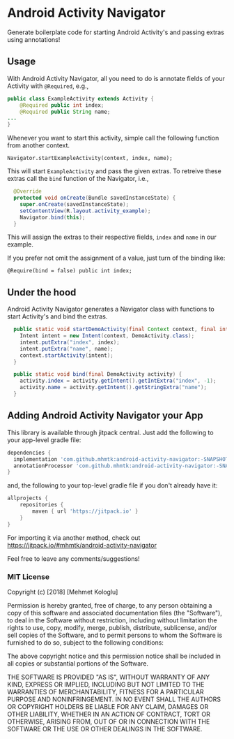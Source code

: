 # Android Activity Navigator

Generate boilerplate code for starting Android Activity's and passing extras using annotations!


## Usage 
With Android Activity Navigator, all you need to do is annotate fields of your Activity with `@Required`, e.g.,

```java
public class ExampleActivity extends Activity {
    @Required public int index;
    @Required public String name;
...
}
```

Whenever you want to start this activity, simple call the following function from another context.

`Navigator.startExampleActivity(context, index, name);`

This will start `ExampleActivity` and pass the given extras. To retreive these extras call the `bind` function of the Navigator, i.e.,

```java
  @Override
  protected void onCreate(Bundle savedInstanceState) {
    super.onCreate(savedInstanceState);
    setContentView(R.layout.activity_example);
    Navigator.bind(this);
  }
```

This will assign the extras to their respective fields, `index` and `name` in our example.

If you prefer not omit the assignment of a value, just turn of the binding like:

`@Require(bind = false) public int index;`

## Under the hood

Android Activity Navigator generates a Navigator class with functions to start Activity's and bind the extras.

```java
  public static void startDemoActivity(final Context context, final int index, final String name) {
    Intent intent = new Intent(context, DemoActivity.class);
    intent.putExtra("index", index);
    intent.putExtra("name", name);
    context.startActivity(intent);
  }

  public static void bind(final DemoActivity activity) {
    activity.index = activity.getIntent().getIntExtra("index", -1);
    activity.name = activity.getIntent().getStringExtra("name");
  }
```

## Adding Android Activity Navigator your App
This library is available through jitpack central. Just add the following to your app-level gradle file:

```gradle
dependencies {
  implementation 'com.github.mhmtk:android-activity-navigator:-SNAPSHOT'
  annotationProcessor 'com.github.mhmtk:android-activity-navigator:-SNAPSHOT'
}
```
and, the following to your top-level gradle file if you don't already have it:

```gradle
allprojects {
	repositories {
		maven { url 'https://jitpack.io' }
	}
}
```
For importing it via another method, check out https://jitpack.io/#mhmtk/android-activity-navigator

Feel free to leave any comments/suggestions!

### MIT License

Copyright (c) [2018] [Mehmet Kologlu]

Permission is hereby granted, free of charge, to any person obtaining a copy
of this software and associated documentation files (the "Software"), to deal
in the Software without restriction, including without limitation the rights
to use, copy, modify, merge, publish, distribute, sublicense, and/or sell
copies of the Software, and to permit persons to whom the Software is
furnished to do so, subject to the following conditions:

The above copyright notice and this permission notice shall be included in all
copies or substantial portions of the Software.

THE SOFTWARE IS PROVIDED "AS IS", WITHOUT WARRANTY OF ANY KIND, EXPRESS OR
IMPLIED, INCLUDING BUT NOT LIMITED TO THE WARRANTIES OF MERCHANTABILITY,
FITNESS FOR A PARTICULAR PURPOSE AND NONINFRINGEMENT. IN NO EVENT SHALL THE
AUTHORS OR COPYRIGHT HOLDERS BE LIABLE FOR ANY CLAIM, DAMAGES OR OTHER
LIABILITY, WHETHER IN AN ACTION OF CONTRACT, TORT OR OTHERWISE, ARISING FROM,
OUT OF OR IN CONNECTION WITH THE SOFTWARE OR THE USE OR OTHER DEALINGS IN THE
SOFTWARE.

